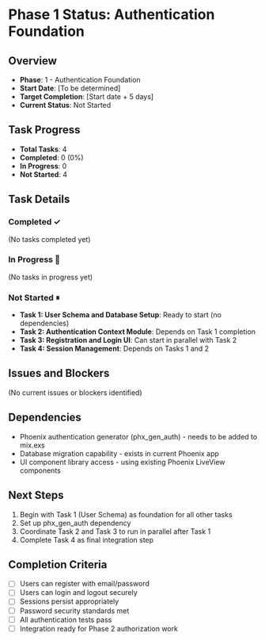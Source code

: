 # Phase 1 Status: Authentication Foundation

## Overview
- **Phase**: 1 - Authentication Foundation
- **Start Date**: [To be determined]
- **Target Completion**: [Start date + 5 days]
- **Current Status**: Not Started

## Task Progress
- **Total Tasks**: 4
- **Completed**: 0 (0%)
- **In Progress**: 0
- **Not Started**: 4

## Task Details
### Completed ✓
(No tasks completed yet)

### In Progress 🔄
(No tasks in progress yet)

### Not Started ⏸
- **Task 1: User Schema and Database Setup**: Ready to start (no dependencies)
- **Task 2: Authentication Context Module**: Depends on Task 1 completion
- **Task 3: Registration and Login UI**: Can start in parallel with Task 2
- **Task 4: Session Management**: Depends on Tasks 1 and 2

## Issues and Blockers
(No current issues or blockers identified)

## Dependencies
- Phoenix authentication generator (phx_gen_auth) - needs to be added to mix.exs
- Database migration capability - exists in current Phoenix app
- UI component library access - using existing Phoenix LiveView components

## Next Steps
1. Begin with Task 1 (User Schema) as foundation for all other tasks
2. Set up phx_gen_auth dependency
3. Coordinate Task 2 and Task 3 to run in parallel after Task 1
4. Complete Task 4 as final integration step

## Completion Criteria
- [ ] Users can register with email/password
- [ ] Users can login and logout securely  
- [ ] Sessions persist appropriately
- [ ] Password security standards met
- [ ] All authentication tests pass
- [ ] Integration ready for Phase 2 authorization work